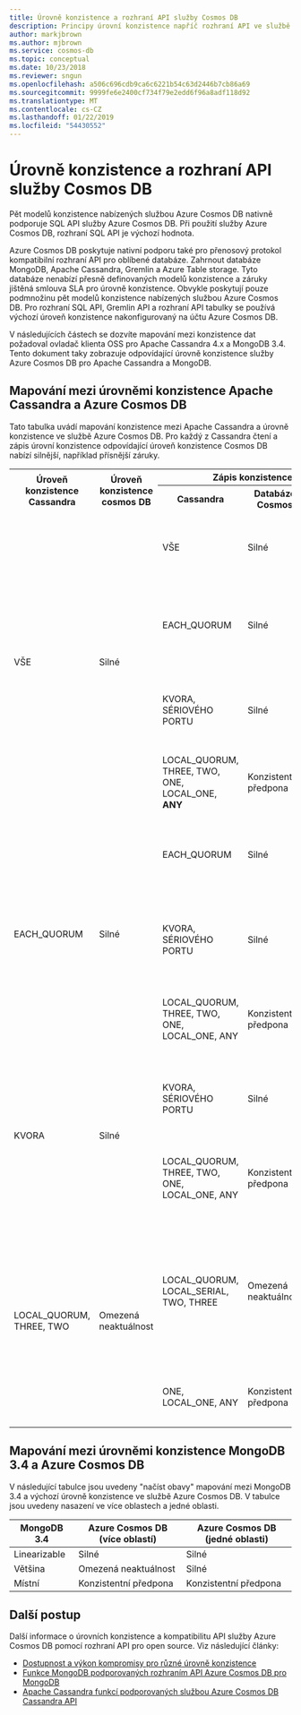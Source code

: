 ```yaml
---
title: Úrovně konzistence a rozhraní API služby Cosmos DB
description: Principy úrovní konzistence napříč rozhraní API ve službě Azure Cosmos DB.
author: markjbrown
ms.author: mjbrown
ms.service: cosmos-db
ms.topic: conceptual
ms.date: 10/23/2018
ms.reviewer: sngun
ms.openlocfilehash: a506c696cdb9ca6c6221b54c63d2446b7cb86a69
ms.sourcegitcommit: 9999fe6e2400cf734f79e2edd6f96a8adf118d92
ms.translationtype: MT
ms.contentlocale: cs-CZ
ms.lasthandoff: 01/22/2019
ms.locfileid: "54430552"
---
```

# <a name="consistency-levels-and-azure-cosmos-db-apis"></a>Úrovně konzistence a rozhraní API služby Cosmos DB

Pět modelů konzistence nabízených službou Azure Cosmos DB nativně podporuje SQL API služby Azure Cosmos DB. Při použití služby Azure Cosmos DB, rozhraní SQL API je výchozí hodnota. 

Azure Cosmos DB poskytuje nativní podporu také pro přenosový protokol kompatibilní rozhraní API pro oblíbené databáze. Zahrnout databáze MongoDB, Apache Cassandra, Gremlin a Azure Table storage. Tyto databáze nenabízí přesně definovaných modelů konzistence a záruky jištěná smlouva SLA pro úrovně konzistence. Obvykle poskytují pouze podmnožinu pět modelů konzistence nabízených službou Azure Cosmos DB. Pro rozhraní SQL API, Gremlin API a rozhraní API tabulky se používá výchozí úroveň konzistence nakonfigurovaný na účtu Azure Cosmos DB. 

V následujících částech se dozvíte mapování mezi konzistence dat požadoval ovladač klienta OSS pro Apache Cassandra 4.x a MongoDB 3.4. Tento dokument taky zobrazuje odpovídající úrovně konzistence služby Azure Cosmos DB pro Apache Cassandra a MongoDB.

## <a id="cassandra-mapping"></a>Mapování mezi úrovněmi konzistence Apache Cassandra a Azure Cosmos DB

Tato tabulka uvádí mapování konzistence mezi Apache Cassandra a úrovně konzistence ve službě Azure Cosmos DB. Pro každý z Cassandra čtení a zápis úrovní konzistence odpovídající úroveň konzistence Cosmos DB nabízí silnější, například přísnější záruky.


<table>
<tr> 
  <th rowspan="2">Úroveň konzistence Cassandra</th> 
  <th rowspan="2">Úroveň konzistence cosmos DB</th> 
  <th colspan="3">Zápis konzistence mapování</th> 
  <th colspan="3">Mapování konzistenci pro čtení</th> 
</tr> 


 
 <tr> 
  <th>Cassandra</th> 
  <th>Databáze Cosmos</th> 
  <th>Záruka</th> 
  <th>Z Cassandry</th> 
  <th>Ke službě Cosmos DB</th> 
  <th>Záruka</th> 
 </tr> 
 
  <tr> 
  <td rowspan="6">VŠE</td> 
  <td rowspan="6">Silné</td> 
  <td>VŠE</td> 
  <td>Silné</td> 
  <td>Linearizovatelnost</td> 
  <td>ALL, QUORUM, SERIAL, LOCAL_QUORUM, LOCAL_SERIAL, THREE, TWO, ONE, LOCAL_ONE</td> 
  <td>Silné</td> 
  <td>Linearizovatelnost</td> 
 </tr> 
 
 <tr> 
  <td rowspan="2">EACH_QUORUM</td> 
  <td rowspan="2">Silné</td> 
  <td rowspan="2">Linearizovatelnost</td> 
  <td>ALL, QUORUM, SERIAL,  LOCAL_QUORUM, LOCAL_SERIAL, THREE, TWO</td> 
  <td>Silné</td> 
  <td >Linearizovatelnost</td> 
 </tr> 
 
 <tr>
 <td>LOCAL_ONE, ONE</td>
  <td>Konzistentní předpona</td>
   <td>Global Consistent Prefix</td>
 </tr>
 

 <tr> 
  <td rowspan="2">KVORA, SÉRIOVÉHO PORTU</td> 
  <td rowspan="2">Silné</td> 
  <td rowspan="2">Linearizovatelnost</td> 
  <td>VŠECHNY KVORA, SÉRIOVÉ</td> 
  <td>Silné</td> 
  <td >Linearizovatelnost</td> 
 </tr> 

 <tr>
   <td>LOCAL_ONE, ONE, LOCAL_QUORUM, LOCAL_SERIAL, TWO, THREE</td>
   <td>Konzistentní předpona</td>
   <td>Global Consistent Prefix</td>
 </tr>
 
 
 <tr> 
 <td>LOCAL_QUORUM, THREE, TWO, ONE, LOCAL_ONE, <b>ANY</b></td> 
  <td>Konzistentní předpona</td> 
  <td>Global Consistent Prefix</td> 
  <td>LOCAL_ONE, ONE, TWO, THREE, LOCAL_QUORUM, QUORUM</td> 
  <td>Konzistentní předpona</td> 
  <td>Global Consistent Prefix</td>
 </tr> 
 
 
  <tr> 
  <td rowspan="6">EACH_QUORUM</td> 
  <td rowspan="6">Silné</td> 
  <td rowspan="2">EACH_QUORUM</td> 
  <td rowspan="2">Silné</td> 
  <td rowspan="2">Linearizovatelnost</td> 
  <td>ALL, QUORUM, SERIAL,  LOCAL_QUORUM, LOCAL_SERIAL, THREE, TWO</td> 
  <td>Silné</td> 
  <td>Linearizovatelnost</td> 
 </tr> 
 
 <tr>
 <td>LOCAL_ONE, ONE</td>
  <td>Konzistentní předpona</td>
   <td>Global Consistent Prefix</td>
 </tr>
 
 
 
 <tr> 
  <td rowspan="2">KVORA, SÉRIOVÉHO PORTU</td> 
  <td rowspan="2">Silné</td> 
  <td rowspan="2">Linearizovatelnost</td> 
  <td>VŠECHNY KVORA, SÉRIOVÉ</td> 
  <td>Silné</td> 
  <td>Linearizovatelnost</td> 
 </tr> 
 
 <tr>
 <td>LOCAL_ONE, ONE, LOCAL_QUORUM, LOCAL_SERIAL, TWO, THREE</td>
  <td>Konzistentní předpona</td>
   <td>Global Consistent Prefix</td>
 </tr>
 
 
  <tr> 
  <td rowspan="2">LOCAL_QUORUM, THREE, TWO, ONE, LOCAL_ONE, ANY</td> 
  <td rowspan="2">Konzistentní předpona</td> 
  <td rowspan="2">Global Consistent Prefix</td> 
  <td>VŠE</td> 
  <td>Silné</td> 
  <td>Linearizovatelnost</td> 
 </tr> 
 
 <tr>
 <td>LOCAL_ONE, ONE, TWO, THREE, LOCAL_QUORUM, QUORUM</td>
  <td>Konzistentní předpona</td>
   <td>Global Consistent Prefix</td>
 </tr>


  <tr> 
  <td rowspan="4">KVORA</td> 
  <td rowspan="4">Silné</td> 
  <td rowspan="2">KVORA, SÉRIOVÉHO PORTU</td> 
  <td rowspan="2">Silné</td> 
  <td rowspan="2">Linearizovatelnost</td> 
  <td>VŠECHNY KVORA, SÉRIOVÉ</td> 
  <td>Silné</td> 
  <td>Linearizovatelnost</td> 
 </tr> 
 
 <tr>
 <td>LOCAL_ONE, ONE, LOCAL_QUORUM, LOCAL_SERIAL, TWO, THREE</td>
  <td>Konzistentní předpona</td>
   <td>Global Consistent Prefix</td>
 </tr>
 
 
 <tr> 
  <td rowspan="2">LOCAL_QUORUM, THREE, TWO, ONE, LOCAL_ONE, ANY</td> 
  <td rowspan="2">Konzistentní předpona </td> 
  <td rowspan="2">Global Consistent Prefix </td> 
  <td>VŠE</td> 
  <td>Silné</td> 
  <td>Linearizovatelnost</td> 
 </tr> 
 
 <tr>
 <td>LOCAL_ONE, ONE, TWO, THREE, LOCAL_QUORUM, QUORUM</td>
  <td>Konzistentní předpona</td>
   <td>Global Consistent Prefix</td>
 </tr>
 
 <tr> 
  <td rowspan="4">LOCAL_QUORUM, THREE, TWO</td> 
  <td rowspan="4">Omezená neaktuálnost</td> 
  <td rowspan="2">LOCAL_QUORUM, LOCAL_SERIAL, TWO, THREE</td> 
  <td rowspan="2">Omezená neaktuálnost</td> 
  <td rowspan="2">Omezená Neaktuálnost.<br/>
Maximálně K verzí nebo t čas za bránou.<br/>
Přečtěte si nejnovější potvrzená hodnota v oblasti. 
</td> 
  
  <td>QUORUM, LOCAL_QUORUM, LOCAL_SERIAL, TWO, THREE</td> 
  <td>Omezená neaktuálnost</td> 
  <td>Omezená Neaktuálnost.<br/>
Maximálně K verzí nebo t čas za bránou. <br/>
Přečtěte si nejnovější potvrzená hodnota v oblasti. </td> 
 </tr> 
 
 <tr>
 <td>LOCAL_ONE, ONE</td>
  <td>Konzistentní předpona</td>
   <td>Konzistentní předpona v jednotlivých oblastech</td>
 </tr>
 
 
 <tr> 
  <td>ONE, LOCAL_ONE, ANY</td> 
  <td>Konzistentní předpona </td> 
  <td >Konzistentní předpona v jednotlivých oblastech </td> 
  <td>LOCAL_ONE, ONE, TWO, THREE, LOCAL_QUORUM, QUORUM</td> 
  <td>Konzistentní předpona</td> 
  <td>Konzistentní předpona v jednotlivých oblastech</td> 
 </tr> 
</table>

## <a id="mongo-mapping"></a>Mapování mezi úrovněmi konzistence MongoDB 3.4 a Azure Cosmos DB

V následující tabulce jsou uvedeny "načíst obavy" mapování mezi MongoDB 3.4 a výchozí úrovně konzistence ve službě Azure Cosmos DB. V tabulce jsou uvedeny nasazení ve více oblastech a jedné oblasti.

| **MongoDB 3.4** | **Azure Cosmos DB (více oblastí)** | **Azure Cosmos DB (jedné oblasti)** |
| - | - | - |
| Linearizable | Silné | Silné |
| Většina | Omezená neaktuálnost | Silné |
| Místní | Konzistentní předpona | Konzistentní předpona |

## <a name="next-steps"></a>Další postup

Další informace o úrovních konzistence a kompatibilitu API služby Azure Cosmos DB pomocí rozhraní API pro open source. Viz následující články:

* [Dostupnost a výkon kompromisy pro různé úrovně konzistence](consistency-levels-tradeoffs.md)
* [Funkce MongoDB podporovaných rozhraním API Azure Cosmos DB pro MongoDB](mongodb-feature-support.md)
* [Apache Cassandra funkcí podporovaných službou Azure Cosmos DB Cassandra API](cassandra-support.md)